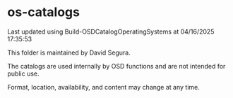 ﻿# os-catalogs

Last updated using Build-OSDCatalogOperatingSystems at 04/16/2025 17:35:53

This folder is maintained by David Segura.

The catalogs are used internally by OSD functions and are not intended for public use.

Format, location, availability, and content may change at any time.

